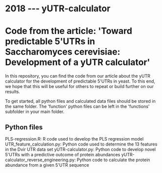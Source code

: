 # 2018 --- yUTR-calculator

# Code from the article: 'Toward predictable 5'UTRs in Saccharomyces cerevisiae: Development of a yUTR calculator'

In this repository, you can find the code from our article about the yUTR calculator for the development of predictable 5'UTRs in yeast.
To this end, we hope that this will be useful for others to repeat or build further on our results.

To get started, all python files and calculated data files should be stored in the same folder. The 'function' python files can be left in the 'functions' subfolder in your main folder.

## Python files

PLS-regression.R: R code used to develop the PLS regression model
UTR_feature_calculation.py: Python code used to determine the 13 features in the Dvir UTR data set
yUTR-calculator.py: Python code to develop novel 5'UTRs with a predictive outcome of protein abundances
yUTR-calculator_reverse_engineering.py: Python code to calculate the protein abundance from a given 5'UTR sequence
